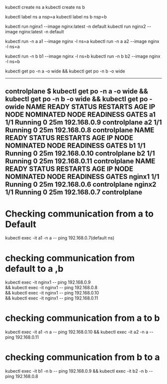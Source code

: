 kubectl create ns a
kubectl create ns b

kubectl label ns a nsp=a
kubectl label ns b nsp=b

kubectl run nginx1 --image nginx:latest -n default
kubectl run nginx2 --image nginx:latest -n default

kubectl run -n a a1 --image nginx -l ns=a
kubectl run -n a a2 --image nginx -l ns=a

kubectl run -n b b1 --image nginx -l ns=b
kubectl run -n b b2 --image nginx -l ns=b

kubectl get po -n a -o wide  && kubectl get po -n b -o wide 

--------------------------
controlplane $ kubectl get po -n a -o wide  && kubectl get po -n b -o wide  && kubectl get po -owide
NAME   READY   STATUS    RESTARTS   AGE   IP            NODE           NOMINATED NODE   READINESS GATES
a1     1/1     Running   0          25m   192.168.0.9   controlplane   <none>           <none>
a2     1/1     Running   0          25m   192.168.0.8   controlplane   <none>           <none>
NAME   READY   STATUS    RESTARTS   AGE   IP             NODE           NOMINATED NODE   READINESS GATES
b1     1/1     Running   0          25m   192.168.0.10   controlplane   <none>           <none>
b2     1/1     Running   0          25m   192.168.0.11   controlplane   <none>           <none>
NAME     READY   STATUS    RESTARTS   AGE   IP            NODE           NOMINATED NODE   READINESS GATES
nginx1   1/1     Running   0          25m   192.168.0.6   controlplane   <none>           <none>
nginx2   1/1     Running   0          25m   192.168.0.7   controlplane   <none>           <none>
------------------------------
# Checking communication from a to Default

kubectl exec -it  a1 -n a -- ping  192.168.0.7(default ns)

# checking communication from  default to a ,b 
kubectl exec -it  nginx1  -- ping 192.168.0.9 \
&& kubectl exec -it  nginx1  -- ping 192.168.0.8 \
&& kubectl exec -it  nginx1  -- ping 192.168.0.10 \
&& kubectl exec -it  nginx1  -- ping 192.168.0.11 

# checking communication from  a  to b 
kubectl exec -it  a1 -n a -- ping 192.168.0.10 &&  kubectl exec -it  a2 -n a -- ping 192.168.0.11

# checking communication from b to a
kubectl exec -it  b1 -n b -- ping 192.168.0.9 &&  kubectl exec -it  b2 -n b -- ping 192.168.0.8

